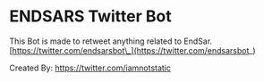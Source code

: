 # ENDSARS Twitter Bot

This Bot is made to retweet anything related to EndSar. [https://twitter.com/endsarsbot\_](https://twitter.com/endsarsbot_)

Created By: [https://twitter.com/iamnotstatic ](https://twitter.com/iamnotstatic)
